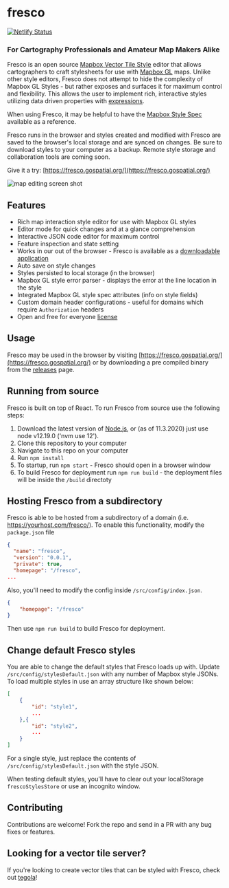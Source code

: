# fresco

[![Netlify Status](https://api.netlify.com/api/v1/badges/edab76b2-0437-4965-9d9c-6dae8de430ee/deploy-status)](https://app.netlify.com/sites/fresco/deploys)

### For Cartography Professionals and Amateur Map Makers Alike

Fresco is an open source [Mapbox Vector Tile Style](https://docs.mapbox.com/mapbox-gl-js/style-spec) editor that allows cartographers to craft stylesheets for use with [Mapbox GL](https://docs.mapbox.com/mapbox-gl-js/api/) maps. Unlike other style editors, Fresco does not attempt to hide the complexity of Mapbox GL Styles - but rather exposes and surfaces it for maximum control and flexibility. This allows the user to implement rich, interactive styles utilizing data driven properties with [expressions](https://docs.mapbox.com/help/tutorials/mapbox-gl-js-expressions/).

When using Fresco, it may be helpful to have the [Mapbox Style Spec](https://docs.mapbox.com/mapbox-gl-js/style-spec/) available as a reference.

Fresco runs in the browser and styles created and modified with Fresco are saved to the browser's local storage and are synced on changes. Be sure to download styles to your computer as a backup. Remote style storage and collaboration tools are coming soon.

Give it a try: [https://fresco.gospatial.org/](https://fresco.gospatial.org/)

![map editing screen shot](/docs/img/osm-screenshot.png)

## Features

- Rich map interaction style editor for use with Mapbox GL styles
- Editor mode for quick changes and at a glance comprehension
- Interactive JSON code editor for maximum control
- Feature inspection and state setting
- Works in our out of the browser - Fresco is available as a [downloadable application](https://github.com/go-spatial/fresco/releases)
- Auto save on style changes
- Styles persisted to local storage (in the browser)
- Mapbox GL style error parser - displays the error at the line location in the style
- Integrated Mapbox GL style spec attributes (info on style fields)
- Custom domain header configurations - useful for domains which require `Authorization` headers
- Open and free for everyone [license](https://github.com/go-spatial/fresco/blob/master/LICENSE)

## Usage

Fresco may be used in the browser by visiting [https://fresco.gospatial.org/](https://fresco.gospatial.org/) or by downloading a pre compiled binary from the [releases](https://github.com/go-spatial/fresco/releases) page.

## Running from source

Fresco is built on top of React. To run Fresco from source use the following steps:

1. Download the latest version of [Node.js](https://nodejs.org/en/download/), or (as of 11.3.2020) just use node v12.19.0 ('nvm use 12').
2. Clone this repository to your computer
3. Navigate to this repo on your computer
4. Run `npm install`
5. To startup, run `npm start` - Fresco should open in a browser window
6. To build Fresco for deployment run `npm run build` - the deployment files will be inside the `/build` directoty

## Hosting Fresco from a subdirectory

Fresco is able to be hosted from a subdirectory of a domain (i.e. https://yourhost.com/fresco/). To enable this functionality, modify the `package.json` file


``` json
{
  "name": "fresco",
  "version": "0.0.1",
  "private": true,
  "homepage": "/fresco",
...

```

Also, you'll need to modify the config inside `/src/config/index.json`.

``` json
{
	"homepage": "/fresco"
}
```

Then use `npm run build` to build Fresco for deployment.

## Change default Fresco styles

You are able to change the default styles that Fresco loads up with. Update `/src/config/stylesDefault.json` with any number of Mapbox style JSONs. To load multiple styles in use an array structure like shown below:

``` json
[
	{
		"id": "style1",
		...
	},{
		"id": "style2",
		...
	}
]
```

For a single style, just replace the contents of `/src/config/stylesDefault.json` with the style JSON.

When testing default styles, you'll have to clear out your localStorage `frescoStylesStore` or use an incognito window.

## Contributing

Contributions are welcome! Fork the repo and send in a PR with any bug fixes or features.

## Looking for a vector tile server?

If you're looking to create vector tiles that can be styled with Fresco, check out [tegola](https://github.com/go-spatial/tegola)!
